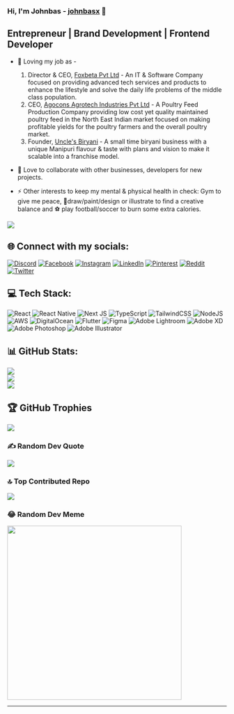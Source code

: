 
### Hi, I'm Johnbas - [johnbasx][johnbas-github-profile] 👋

## Entrepreneur | Brand Development | Frontend Developer 

- 🔭 Loving my job as - 
	1. Director & CEO, [Foxbeta Pvt Ltd][foxbeta-website] - An IT & Software Company focused on providing advanced tech services and products to enhance the lifestyle and solve the daily life problems of the middle class population.
	2. CEO, [Agocons Agrotech Industries Pvt Ltd][agocons-website] - A Poultry Feed Production Company providing low cost yet quality maintained poultry feed in the North East Indian market focused on making profitable yields for the poultry farmers and the overall poultry market.
	3. Founder, [Uncle's Biryani][biryani-website] - A small time biryani business with a unique Manipuri flavour & taste with plans and vision to make it scalable into a franchise model.

- 👯 Love to collaborate with other businesses, developers for new projects.
- ⚡ Other interests to keep my mental & physical health in check: Gym to give me peace, 🎨draw/paint/design or illustrate to find a creative balance and ⚽ play football/soccer to burn some extra calories.

[![](https://visitcount.itsvg.in/api?id=johnybas&icon=5&color=12)](https://visitcount.itsvg.in)

## 🌐 Connect with my socials:
 [![Discord](https://img.shields.io/badge/Discord-%237289DA.svg?logo=discord&logoColor=white)](https://discord.gg/johnbasx) [![Facebook](https://img.shields.io/badge/Facebook-%231877F2.svg?logo=Facebook&logoColor=white)](https://facebook.com/John.SkY8) [![Instagram](https://img.shields.io/badge/Instagram-%23E4405F.svg?logo=Instagram&logoColor=white)](https://instagram.com/johnbasx) [![LinkedIn](https://img.shields.io/badge/LinkedIn-%230077B5.svg?logo=linkedin&logoColor=white)](https://linkedin.com/in/johnbasx) [ ![Pinterest](https://img.shields.io/badge/Pinterest-%23E60023.svg?logo=Pinterest&logoColor=white)](https://pinterest.com/johnybas) [![Reddit](https://img.shields.io/badge/Reddit-%23FF4500.svg?logo=Reddit&logoColor=white)](https://reddit.com/user/johnybas) [![Twitter](https://img.shields.io/badge/Twitter-%231DA1F2.svg?logo=Twitter&logoColor=white)](https://twitter.com/johnbasx) 

## 💻 Tech Stack:
![React](https://img.shields.io/badge/react-%2320232a.svg?style=flat&logo=react&logoColor=%2361DAFB) ![React Native](https://img.shields.io/badge/react_native-%2320232a.svg?style=flat&logo=react&logoColor=%2361DAFB) ![Next JS](https://img.shields.io/badge/Next-black?style=flat&logo=next.js&logoColor=white) ![TypeScript](https://img.shields.io/badge/typescript-%23007ACC.svg?style=flat&logo=typescript&logoColor=white) ![TailwindCSS](https://img.shields.io/badge/tailwindcss-%2338B2AC.svg?style=flat&logo=tailwind-css&logoColor=white) ![NodeJS](https://img.shields.io/badge/node.js-6DA55F?style=flat&logo=node.js&logoColor=white) ![AWS](https://img.shields.io/badge/AWS-%23FF9900.svg?style=flat&logo=amazon-aws&logoColor=white) ![DigitalOcean](https://img.shields.io/badge/DigitalOcean-%230167ff.svg?style=flat&logo=digitalOcean&logoColor=white)  ![Flutter](https://img.shields.io/badge/Flutter-%2302569B.svg?style=flat&logo=Flutter&logoColor=white) ![Figma](https://img.shields.io/badge/figma-%23F24E1E.svg?style=flat&logo=figma&logoColor=white) ![Adobe Lightroom](https://img.shields.io/badge/Adobe%20Lightroom-31A8FF.svg?style=flat&logo=Adobe%20Lightroom&logoColor=white) ![Adobe XD](https://img.shields.io/badge/Adobe%20XD-470137?style=flat&logo=Adobe%20XD&logoColor=#FF61F6) ![Adobe Photoshop](https://img.shields.io/badge/adobe%20photoshop-%2331A8FF.svg?style=flat&logo=adobe%20photoshop&logoColor=white) ![Adobe Illustrator](https://img.shields.io/badge/adobe%20illustrator-%23FF9A00.svg?style=flat&logo=adobe%20illustrator&logoColor=white)   

## 📊 GitHub Stats:
![](https://github-readme-stats.vercel.app/api?username=johnybas&theme=dark&hide_border=false&include_all_commits=true&count_private=true)<br/>
![](https://github-readme-streak-stats.herokuapp.com/?user=johnybas&theme=dark&hide_border=false)<br/>
![](https://github-readme-stats.vercel.app/api/top-langs/?username=johnybas&theme=dark&hide_border=false&include_all_commits=true&count_private=true&)

## 🏆 GitHub Trophies
![](https://github-profile-trophy.vercel.app/?username=johnybas&theme=gitdimmed&no-frame=true&no-bg=true&margin-w=4)

### ✍️ Random Dev Quote
![](https://quotes-github-readme.vercel.app/api?type=horizontal&theme=gruvbox)

### 🔝 Top Contributed Repo
![](https://github-contributor-stats.vercel.app/api?username=johnybas&limit=5&theme=gruvbox&combine_all_yearly_contributions=true)

### 😂 Random Dev Meme
<img src='https://randommeme-five.vercel.app/' style="height: 400px;"/>

---


<!-- Proudly created with GPRM ( https://gprm.itsvg.in ) -->


[johnbas-github-profile]: https://github.com/johnbasx/
[foxbeta-website]: https://huskbee.vercel.app/
[agocons-website]: https://unclesbiryani.com
[biryani-website]: https://unclesbiryani.com
[twitter]: https://twitter.com/johnybas
[youtube]: https://youtube.com/johnybas
[instagram]: https://instagram.com/johnybas
[linkedin]: https://linkedin.com/in/johnybas
[webdevplaylist]: https://www.youtube.com/playlist?list=PLkwxH9e_vrAJ0WbEsFA9W3I1W-g_BTsbt
[jsplaylist]: https://www.youtube.com/playlist?list=PLkwxH9e_vrALRJKu7wfXby3MKeflhTu6B
[cssplaylist]: https://www.youtube.com/playlist?list=PLkwxH9e_vrALSdvZuEh6gqQdmDoDIoqz4
[reactplaylist]: https://www.youtube.com/playlist?list=PLkwxH9e_vrAK4TdffpxKY3QGyHCpxFcQ0
